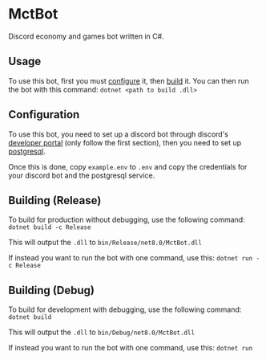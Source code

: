 # MctBot
Discord economy and games bot written in C#.

## Usage
To use this bot, first you must [configure](#configuration) it, then [build](#building-release) it.
You can then run the bot with this command:
`dotnet <path to build .dll>`

## Configuration
To use this bot, you need to set up a discord bot through discord's [developer portal](https://docs.dcs.aitsys.dev/articles/getting_started/bot_account) (only follow the first section), then you need to set up [postgresql](https://www.postgresqltutorial.com/postgresql-getting-started/).

Once this is done, copy `example.env` to `.env` and copy the credentials for your discord bot and the postgresql service.

## Building (Release)
To build for production without debugging, use the following command:
`dotnet build -c Release`

This will output the `.dll` to `bin/Release/net8.0/MctBot.dll`

If instead you want to run the bot with one command, use this:
`dotnet run -c Release`

## Building (Debug)
To build for development with debugging, use the following command:
`dotnet build`

This will output the `.dll` to `bin/Debug/net8.0/MctBot.dll`

If instead you want to run the bot with one command, use this:
`dotnet run`